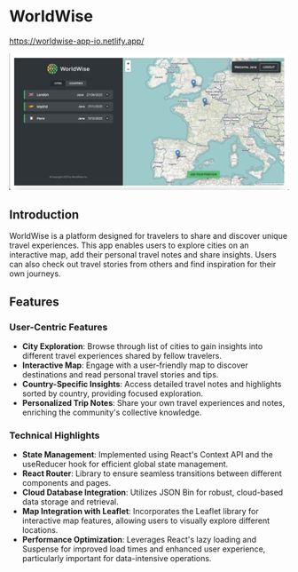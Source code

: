 # WorldWise

https://worldwise-app-io.netlify.app/

![Screenshot](./public/screenshot.png)

## Introduction

WorldWise is a platform designed for travelers to share and discover unique travel experiences.
This app enables users to explore cities on an interactive map, add their personal travel notes and  share insights. Users can also check out travel stories from others and find inspiration for their own journeys.

## Features

### User-Centric Features
- **City Exploration**: Browse through list of cities to gain insights into different travel experiences shared by fellow travelers.
- **Interactive Map**: Engage with a user-friendly map to discover destinations and read personal travel stories and tips.
- **Country-Specific Insights**: Access detailed travel notes and highlights sorted by country, providing focused exploration.
- **Personalized Trip Notes**: Share your own travel experiences and notes, enriching the community's collective knowledge.

### Technical Highlights
- **State Management**: Implemented using React's Context API and the useReducer hook for efficient global state management.
- **React Router**: Library to ensure seamless transitions between different components and pages.
- **Cloud Database Integration**: Utilizes JSON Bin for robust, cloud-based data storage and retrieval.
- **Map Integration with Leaflet**: Incorporates the Leaflet library for interactive map features, allowing users to visually explore different locations.
- **Performance Optimization**: Leverages React's lazy loading and Suspense for improved load times and enhanced user experience, particularly important for data-intensive operations.

